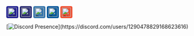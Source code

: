 <div style="display: flex; align-items: center;">
    <img src="https://simpleicons.org/icons/csharp.svg" alt="CSharp" width="24" style="background-color: #232391; padding: 4px; border-radius: 4px; margin-right: 4px;"/>
    <img src="https://simpleicons.org/icons/lua.svg" alt="Lua" width="24" style="background-color: #2C2D72; padding: 4px; border-radius: 4px; margin-right: 4px;"/>
    <img src="https://simpleicons.org/icons/python.svg" alt="Python" width="24" style="background-color: #3776AB; padding: 4px; border-radius: 4px; margin-right: 4px;"/>
    <img src="https://simpleicons.org/icons/cplusplus.svg" alt="C++" width="24" style="background-color: #00599C; padding: 4px; border-radius: 4px; margin-right: 4px;"/>
    <img src="https://simpleicons.org/icons/git.svg" alt="Git" width="24" style="background-color: #F05033; padding: 4px; border-radius: 4px;"/>
</div>

[![Discord Presence](https://lanyard.cnrad.dev/api/1290478829168623616?theme=dark&bg=111110&hideDiscrim=true&borderRadius=30px&idleMessage=Coding%20CSharp%20or%20Python...)](https://discord.com/users/1290478829168623616)
